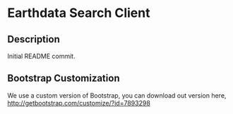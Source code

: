 Earthdata Search Client
=======================

Description
-----------
Initial README commit.


Bootstrap Customization
-----------------------
We use a custom version of Bootstrap, you can download out version here, http://getbootstrap.com/customize/?id=7893298

